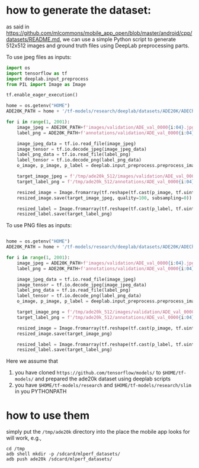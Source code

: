 # how to generate the dataset:
as said in https://github.com/mlcommons/mobile_app_open/blob/master/android/cpp/datasets/README.md, we can use
a simple Python script to generate 512x512 images and ground truth files using DeepLab
preprocessing parts.

To use jpeg files as inputs:

```python
import os
import tensorflow as tf
import deeplab.input_preprocess
from PIL import Image as Image

tf.enable_eager_execution()

home = os.getenv("HOME")
ADE20K_PATH = home + '/tf-models/research/deeplab/datasets/ADE20K/ADEChallengeData2016/'

for i in range(1, 2001):
    image_jpeg = ADE20K_PATH+f'images/validation/ADE_val_0000{i:04}.jpg'
    label_png = ADE20K_PATH+f'annotations/validation/ADE_val_0000{i:04}.png'

    image_jpeg_data = tf.io.read_file(image_jpeg)
    image_tensor = tf.io.decode_jpeg(image_jpeg_data)
    label_png_data = tf.io.read_file(label_png)
    label_tensor = tf.io.decode_png(label_png_data)
    o_image, p_image, p_label = deeplab.input_preprocess.preprocess_image_and_label(image_tensor, label_tensor, 512, 512, 512, 512, is_training=False)

    target_image_jpeg = f'/tmp/ade20k_512/images/validation/ADE_val_0000{i:04}.jpg'
    target_label_png = f'/tmp/ade20k_512/annotations/ADE_val_0000{i:04}.png'

    resized_image = Image.fromarray(tf.reshape(tf.cast(p_image, tf.uint8), [512, 512, 3]).numpy())
    resized_image.save(target_image_jpeg, quality=100, subsampling=0))

    resized_label = Image.fromarray(tf.reshape(tf.cast(p_label, tf.uint8), [512, 512]).numpy())
    resized_label.save(target_label_png)
```

To use PNG files as inputs:
```python

home = os.getenv("HOME")
ADE20K_PATH = home + '/tf-models/research/deeplab/datasets/ADE20K/ADEChallengeData2016/'

for i in range(1, 2001):
    image_jpeg = ADE20K_PATH+f'images/validation/ADE_val_0000{i:04}.jpg'
    label_png = ADE20K_PATH+f'annotations/validation/ADE_val_0000{i:04}.png'

    image_jpeg_data = tf.io.read_file(image_jpeg)
    image_tensor = tf.io.decode_jpeg(image_jpeg_data)
    label_png_data = tf.io.read_file(label_png)
    label_tensor = tf.io.decode_png(label_png_data)
    o_image, p_image, p_label = deeplab.input_preprocess.preprocess_image_and_label(image_tensor, label_tensor, 512, 512, 512, 512, is_training=False)

    target_image_png = f'/tmp/ade20k_512/images/validation/ADE_val_0000{i:04}.png'
    target_label_png = f'/tmp/ade20k_512/annotations/ADE_val_0000{i:04}.png'

    resized_image = Image.fromarray(tf.reshape(tf.cast(p_image, tf.uint8), [512, 512, 3]).numpy())
    resized_image.save(target_image_png)

    resized_label = Image.fromarray(tf.reshape(tf.cast(p_label, tf.uint8), [512, 512]).numpy())
    resized_label.save(target_label_png)
```

Here we assume that
1. you have cloned `https://github.com/tensorflow/models/` to `$HOME/tf-models/` and
prepared the ade20k dataset using deeplab scripts
2. you have `$HOME/tf-models/research` and `$HOME/tf-models/research/slim` in you PYTHONPATH

# how to use them
simply put the `/tmp/ade20k` directory into the place the mobile app looks for will work, e.g.,
```
cd /tmp
adb shell mkdir -p /sdcard/mlperf_datasets/
adb push ade20k /sdcard/mlperf_datasets/
```
